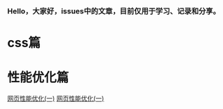 ### Hello，大家好，issues中的文章，目前仅用于学习、记录和分享。

# css篇

# 性能优化篇

[网页性能优化(一)](https://github.com/Roe-Tian/roe-article/issues/1)
[网页性能优化(一)](https://github.com/Roe-Tian/roe-article/issues/2)
